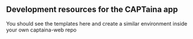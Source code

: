 ## Development resources for the CAPTaina app

You should see the templates here and create a similar environment inside your own captaina-web repo


